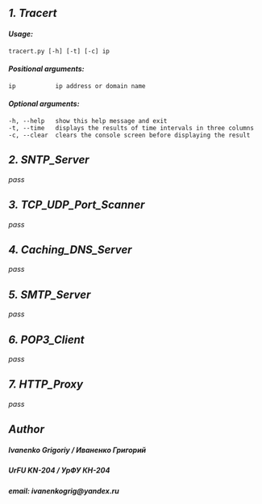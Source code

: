 ## _1. Tracert_
#### _Usage:_
    tracert.py [-h] [-t] [-c] ip

#### _Positional arguments:_
    ip           ip address or domain name

#### _Optional arguments:_
    -h, --help   show this help message and exit
    -t, --time   displays the results of time intervals in three columns
    -c, --clear  clears the console screen before displaying the result


## _2. SNTP_Server_
_pass_


## _3. TCP_UDP_Port_Scanner_
_pass_


## _4. Caching_DNS_Server_
_pass_


## _5. SMTP_Server_
_pass_


## _6. POP3_Client_
_pass_


## _7. HTTP_Proxy_
_pass_


## _Author_
##### _Ivanenko Grigoriy / Иваненко Григорий_
##### _UrFU KN-204 / УрФУ КН-204_ 
##### _email: ivanenkogrig@yandex.ru_